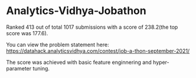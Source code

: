 # Analytics-Vidhya-Jobathon
Ranked 413 out of total 1017 submissions with a score of 238.2(the top score was 177.6).

You can view the problem statement here: https://datahack.analyticsvidhya.com/contest/job-a-thon-september-2021/

The score was achieved with basic feature enginnering and hyper-parameter tuning.
